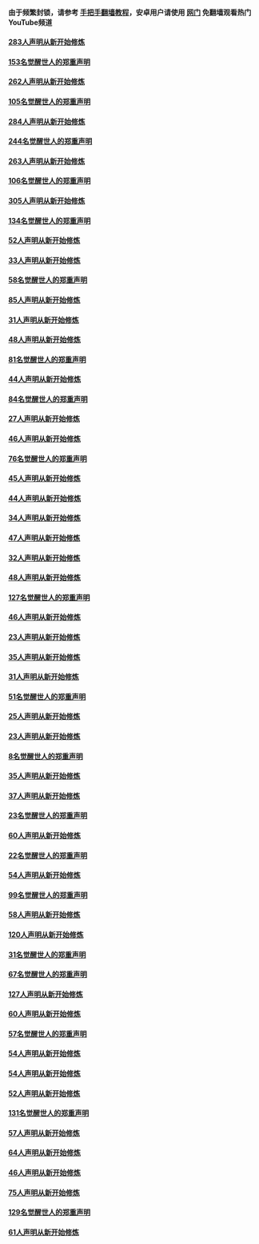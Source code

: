 #### 由于频繁封锁，请参考 [手把手翻墙教程](https://github.com/gfw-breaker/guides/wiki/)，安卓用户请使用 [网门](https://github.com/gfw-breaker/nogfw/blob/master/dl.md?t=04180701) 免翻墙观看热门YouTube频道 

#### [283人声明从新开始修炼](../pages/91/423296.md?t=04180701) 

#### [153名觉醒世人的郑重声明](../pages/91/423295.md?t=04180701) 

#### [262人声明从新开始修炼](../pages/91/423004.md?t=04180701) 

#### [105名觉醒世人的郑重声明](../pages/91/423003.md?t=04180701) 

#### [284人声明从新开始修炼](../pages/91/422707.md?t=04180701) 

#### [244名觉醒世人的郑重声明](../pages/91/422706.md?t=04180701) 

#### [263人声明从新开始修炼](../pages/91/422553.md?t=04180701) 

#### [106名觉醒世人的郑重声明](../pages/91/422552.md?t=04180701) 

#### [305人声明从新开始修炼](../pages/91/422153.md?t=04180701) 

#### [134名觉醒世人的郑重声明](../pages/91/422152.md?t=04180701) 

#### [52人声明从新开始修炼](../pages/91/421846.md?t=04180701) 

#### [33人声明从新开始修炼](../pages/91/421804.md?t=04180701) 

#### [58名觉醒世人的郑重声明](../pages/91/421845.md?t=04180701) 

#### [85人声明从新开始修炼](../pages/91/421769.md?t=04180701) 

#### [31人声明从新开始修炼](../pages/91/421763.md?t=04180701) 

#### [48人声明从新开始修炼](../pages/91/421605.md?t=04180701) 

#### [81名觉醒世人的郑重声明](../pages/91/421656.md?t=04180701) 

#### [44人声明从新开始修炼](../pages/91/421544.md?t=04180701) 

#### [84名觉醒世人的郑重声明](../pages/91/421543.md?t=04180701) 

#### [27人声明从新开始修炼](../pages/91/421465.md?t=04180701) 

#### [46人声明从新开始修炼](../pages/91/421454.md?t=04180701) 

#### [76名觉醒世人的郑重声明](../pages/91/421453.md?t=04180701) 

#### [45人声明从新开始修炼](../pages/91/421452.md?t=04180701) 

#### [44人声明从新开始修炼](../pages/91/421422.md?t=04180701) 

#### [34人声明从新开始修炼](../pages/91/421322.md?t=04180701) 

#### [47人声明从新开始修炼](../pages/91/421264.md?t=04180701) 

#### [32人声明从新开始修炼](../pages/91/421225.md?t=04180701) 

#### [48人声明从新开始修炼](../pages/91/421202.md?t=04180701) 

#### [127名觉醒世人的郑重声明](../pages/91/421224.md?t=04180701) 

#### [46人声明从新开始修炼](../pages/91/421203.md?t=04180701) 

#### [23人声明从新开始修炼](../pages/91/421138.md?t=04180701) 

#### [35人声明从新开始修炼](../pages/91/421122.md?t=04180701) 

#### [31人声明从新开始修炼](../pages/91/421081.md?t=04180701) 

#### [51名觉醒世人的郑重声明](../pages/91/421080.md?t=04180701) 

#### [25人声明从新开始修炼](../pages/91/421020.md?t=04180701) 

#### [23人声明从新开始修炼](../pages/91/420884.md?t=04180701) 

#### [8名觉醒世人的郑重声明](../pages/91/420883.md?t=04180701) 

#### [35人声明从新开始修炼](../pages/91/420809.md?t=04180701) 

#### [37人声明从新开始修炼](../pages/91/420766.md?t=04180701) 

#### [23名觉醒世人的郑重声明](../pages/91/420765.md?t=04180701) 

#### [60人声明从新开始修炼](../pages/91/420727.md?t=04180701) 

#### [22名觉醒世人的郑重声明](../pages/91/420726.md?t=04180701) 

#### [54人声明从新开始修炼](../pages/91/420529.md?t=04180701) 

#### [99名觉醒世人的郑重声明](../pages/91/420528.md?t=04180701) 

#### [58人声明从新开始修炼](../pages/91/420198.md?t=04180701) 

#### [120人声明从新开始修炼](../pages/91/420141.md?t=04180701) 

#### [31名觉醒世人的郑重声明](../pages/91/420197.md?t=04180701) 

#### [67名觉醒世人的郑重声明](../pages/91/420140.md?t=04180701) 

#### [127人声明从新开始修炼](../pages/91/420082.md?t=04180701) 

#### [60人声明从新开始修炼](../pages/91/420081.md?t=04180701) 

#### [57名觉醒世人的郑重声明](../pages/91/420080.md?t=04180701) 

#### [54人声明从新开始修炼](../pages/91/419533.md?t=04180701) 

#### [54人声明从新开始修炼](../pages/91/419532.md?t=04180701) 

#### [52人声明从新开始修炼](../pages/91/419531.md?t=04180701) 

#### [131名觉醒世人的郑重声明](../pages/91/419530.md?t=04180701) 

#### [57人声明从新开始修炼](../pages/91/419430.md?t=04180701) 

#### [64人声明从新开始修炼](../pages/91/419429.md?t=04180701) 

#### [46人声明从新开始修炼](../pages/91/419428.md?t=04180701) 

#### [75人声明从新开始修炼](../pages/91/419427.md?t=04180701) 

#### [129名觉醒世人的郑重声明](../pages/91/419426.md?t=04180701) 

#### [61人声明从新开始修炼](../pages/91/419198.md?t=04180701) 

